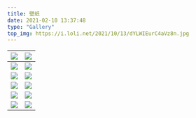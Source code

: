 ```yaml
---
title: 壁纸
date: 2021-02-10 13:37:48
type: "Gallery"
top_img: https://i.loli.net/2021/10/13/dYLWIEurC4aVz8n.jpg
---
```


| ![](https://gitee.com/xyming108/blog_img/raw/master/wallpaper/b1.jpg) | ![](https://gitee.com/xyming108/blog_img/raw/master/wallpaper/b2.jpg) |
| ----------------------------------------------- | ----------------------------------------------- |
| ![](https://gitee.com/xyming108/blog_img/raw/master/wallpaper/b3.jpg) | ![](https://gitee.com/xyming108/blog_img/raw/master/wallpaper/b4.jpg) |
| ![](https://gitee.com/xyming108/blog_img/raw/master/wallpaper/b5.jpg) | ![](https://gitee.com/xyming108/blog_img/raw/master/wallpaper/b6.jpg) |
| ![](https://gitee.com/xyming108/blog_img/raw/master/wallpaper/b7.jpg) | ![](https://gitee.com/xyming108/blog_img/raw/master/wallpaper/b8.jpg) |
| ![](https://gitee.com/xyming108/blog_img/raw/master/wallpaper/b9.jpg) | ![](https://gitee.com/xyming108/blog_img/raw/master/wallpaper/b10.jpg) |
| ![](https://gitee.com/xyming108/blog_img/raw/master/wallpaper/b11.jpg) | ![](https://gitee.com/xyming108/blog_img/raw/master/wallpaper/b12.jpg) |